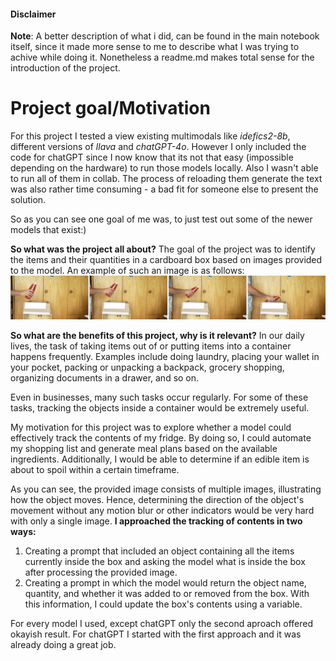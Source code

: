 #### Disclaimer
**Note**: A better description of what i did, can be found in the main notebook itself, since it made more sense to me to describe what I was trying to achive while doing it. Nonetheless a readme.md makes total sense for the introduction of the project.

# Project goal/Motivation
For this project I tested a view existing multimodals like *idefics2-8b*, different versions of *llava* and *chatGPT-4o*. However I only included the code for chatGPT since I now know that its not that easy (impossible depending on the hardware) to run those models locally. Also I wasn't able to run all of them in collab. The process of reloading them generate the text was also rather time consuming - a bad fit for someone else to present the solution.

So as you can see one goal of me was, to just test out some of the newer models that exist:)

**So what was the project all about?**
The goal of the project was to identify the items and their quantities in a cardboard box based on images provided to the model. An example of such an image is as follows:
![example image](results/2.jpg)

**So what are the benefits of this project, why is it relevant?**
In our daily lives, the task of taking items out of or putting items into a container happens frequently. Examples include doing laundry, placing your wallet in your pocket, packing or unpacking a backpack, grocery shopping, organizing documents in a drawer, and so on.

Even in businesses, many such tasks occur regularly. For some of these tasks, tracking the objects inside a container would be extremely useful.

My motivation for this project was to explore whether a model could effectively track the contents of my fridge. By doing so, I could automate my shopping list and generate meal plans based on the available ingredients. Additionally, I would be able to determine if an edible item is about to spoil within a certain timeframe. 

As you can see, the provided image consists of multiple images, illustrating how the object moves. Hence, determining the direction of the object's movement without any motion blur or other indicators would be very hard with only a single image.
**I approached the tracking of contents in two ways:**
1. Creating a prompt that included an object containing all the items currently inside the box and asking the model what is inside the box after processing the provided image.
2. Creating a prompt in which the model would return the object name, quantity, and whether it was added to or removed from the box. With this information, I could update the box's contents using a variable.

For every model I used, except chatGPT only the second aproach offered okayish result. For chatGPT I started with the first approach and it was already doing a great job.


